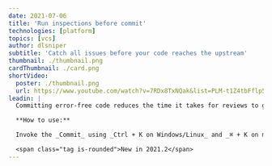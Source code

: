 ```yaml
---
date: 2021-07-06
title: 'Run inspections before commit'
technologies: [platform]
topics: [vcs]
author: dlsniper
subtitle: 'Catch all issues before your code reaches the upstream'
thumbnail: ./thumbnail.png
cardThumbnail: ./card.png
shortVideo:
  poster: ./thumbnail.png
  url: https://www.youtube.com/watch?v=7RDx8TxNQak&list=PLM-t1Z4tbFflp57RnfgjXOdpOg6fLhs_q&index=13
leadin: |
  Committing error-free code reduces the time it takes for reviews to go happen and makes everyone happy. Since not all errors may be caught by tests, you can choose to run Inspections before a commit. This will improve your chances to have fewer bugs in code.

  **How to use:**

  Invoke the _Commit_ using _Ctrl + K on Windows/Linux_ and _⌘ + K on macOS_, then select the _Commit options_, and select the **Analyze code** feature.

  <span class="tag is-rounded">New in 2021.2</span>
---
```

